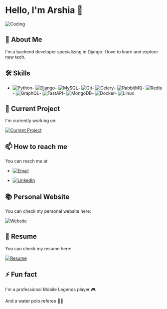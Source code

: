 # Hello, I'm Arshia 👋

![Coding](https://media.giphy.com/media/ZVik7pBtu9dNS/giphy.gif)

## 🚀 About Me
I'm a backend developer specializing in Django. I love to learn and explore new tech.

## 🛠 Skills
- ![Python](https://img.shields.io/badge/-Python-3776AB?style=flat-square&logo=Python&logoColor=white)- ![Django](https://img.shields.io/badge/-Django-092E20?style=flat-square&logo=Django)- ![MySQL](https://img.shields.io/badge/MySQL-4479A1?style=for-the-badge&logo=mysql&logoColor=white)- ![Git](https://img.shields.io/badge/-Git-F05032?style=flat-square&logo=git&logoColor=white)- ![Celery](https://img.shields.io/badge/Celery-37814A?style=for-the-badge&logo=celery&logoColor=white)- ![RabbitMQ](https://img.shields.io/badge/RabbitMQ-FF6600?style=for-the-badge&logo=rabbitmq&logoColor=white)- ![Redis](https://img.shields.io/badge/Redis-DC382D?style=for-the-badge&logo=redis&logoColor=white)- ![GraphQL](https://img.shields.io/badge/GraphQL-E10098?style=for-the-badge&logo=graphql&logoColor=white)- ![FastAPI](https://img.shields.io/badge/FastAPI-009688?style=for-the-badge&logo=fastapi&logoColor=white)- ![MongoDB](https://img.shields.io/badge/MongoDB-47A248?style=for-the-badge&logo=mongodb&logoColor=white)- ![Docker](https://img.shields.io/badge/-Docker-2496ED?style=flat-square&logo=Docker&logoColor=white)- ![Linux](https://img.shields.io/badge/-Linux-FCC624?style=flat-square&logo=Linux&logoColor=black)

## 🎯 Current Project
I'm currently working on:

[![Current Project](https://img.shields.io/badge/Current_Project-%23327FC7.svg?&style=for-the-badge&logo=GitHub&logoColor=white)]([https://github.com/serene1212/myportfolio](https://github.com/serene1212/Charity))
## 📫 How to reach me
You can reach me at
- [![Email](https://img.shields.io/badge/Email-%23D14836.svg?&style=for-the-badge&logo=Gmail&logoColor=white)](mailto:arshiarezagholi1212@gmail.com)

- [![LinkedIn](https://img.shields.io/badge/-LinkedIn-0077B5?style=flat-square&logo=LinkedIn&logoColor=white)](https://www.linkedin.com/in/arshia-rezagholi-959808316/)
## 📚 Personal Website
You can check my personal website here:

[![Website](https://img.shields.io/badge/Website-%23327FC7.svg?&style=for-the-badge&logo=Google-Chrome&logoColor=white)](https://serene1212.eu.pythonanywhere.com/)
## 📄 Resume
You can check my resume here:

[![Resume](https://img.shields.io/badge/Resume-%230077B5.svg?&style=for-the-badge&logo=Adobe&logoColor=white)](./CV.pdf)

## ⚡ Fun fact
I'm  a professional Mobile Legends player 🎮

And a water polo referee 🤽‍♂





